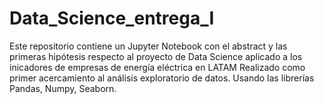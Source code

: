 # Data_Science_entrega_I
Este repositorio contiene un Jupyter Notebook con el abstract y las primeras hipótesis respecto al proyecto de Data Science aplicado a los inicadores de empresas de energía eléctrica en LATAM
Realizado como primer acercamiento al análisis exploratorio de datos.
Usando las librerías Pandas, Numpy, Seaborn. 
